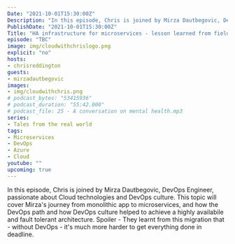 ```yaml
---
Date: "2021-10-01T15:30:00Z"
Description: "In this episode, Chris is joined by Mirza Dautbegovic, DevOps Engineer, passionate about Cloud technologies and DevOps culture. This topic will cover Mirza's journey from monolithic app to microservices, and how the DevOps path and how DevOps culture helped to achieve a highly availabile and fault tolerant architecture. Spoiler - They learnt from this migration that - without DevOps - it's much more harder to get everything done in deadline."
PublishDate: "2021-10-01T15:30:00Z"
Title: "HA infrastructure for microservices - lesson learned from field"
episode: "TBC"
image: img/cloudwithchrislogo.png
explicit: "no"
hosts:
- chrisreddington
guests:
- mirzadautbegovic
images:
- img/cloudwithchris.png
# podcast_bytes: "53415936"
# podcast_duration: "55:42.000"
# podcast_file: 25 - A conversation on mental health.mp3
series:
- Tales from the real world
tags:
- Microservices
- DevOps
- Azure
- Cloud
youtube: ""
upcoming: true
---
```

In this episode, Chris is joined by Mirza Dautbegovic, DevOps Engineer, passionate about Cloud technologies and DevOps culture. This topic will cover Mirza's journey from monolithic app to microservices, and how the DevOps path and how DevOps culture helped to achieve a highly availabile and fault tolerant architecture. Spoiler - They learnt from this migration that - without DevOps - it's much more harder to get everything done in deadline.